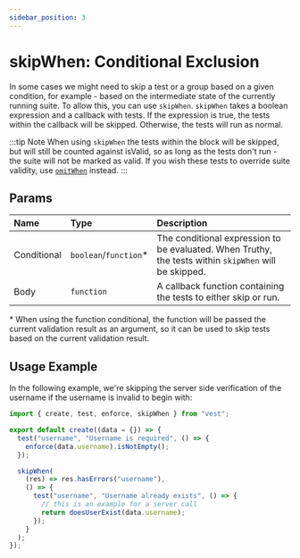 ```yaml
---
sidebar_position: 3
---
```


# skipWhen: Conditional Exclusion

In some cases we might need to skip a test or a group based on a given condition, for example - based on the intermediate state of the currently running suite. To allow this, you can use `skipWhen`. `skipWhen` takes a boolean expression and a callback with tests.
If the expression is true, the tests within the callback will be skipped. Otherwise, the tests will run as normal.

:::tip Note
When using `skipWhen` the tests within the block will be skipped, but will still be counted against isValid, so as long as the tests don't run - the suite will not be marked as valid. If you wish these tests to override suite validity, use [`omitWhen`](./omitWhen) instead.
:::

## Params

| Name        | Type                   | Description                                                                                           |
| :---------- | :--------------------- | :---------------------------------------------------------------------------------------------------- |
| Conditional | `boolean`/`function`\* | The conditional expression to be evaluated. When Truthy, the tests within `skipWhen` will be skipped. |
| Body        | `function`             | A callback function containing the tests to either skip or run.                                       |

\* When using the function conditional, the function will be passed the current validation result as an argument, so it can be used to skip tests based on the current validation result.

## Usage Example

In the following example, we're skipping the server side verification of the username if the username is invalid to begin with:

```js
import { create, test, enforce, skipWhen } from "vest";

export default create((data = {}) => {
  test("username", "Username is required", () => {
    enforce(data.username).isNotEmpty();
  });

  skipWhen(
    (res) => res.hasErrors("username"),
    () => {
      test("username", "Username already exists", () => {
        // this is an example for a server call
        return doesUserExist(data.username);
      });
    }
  );
});
```
